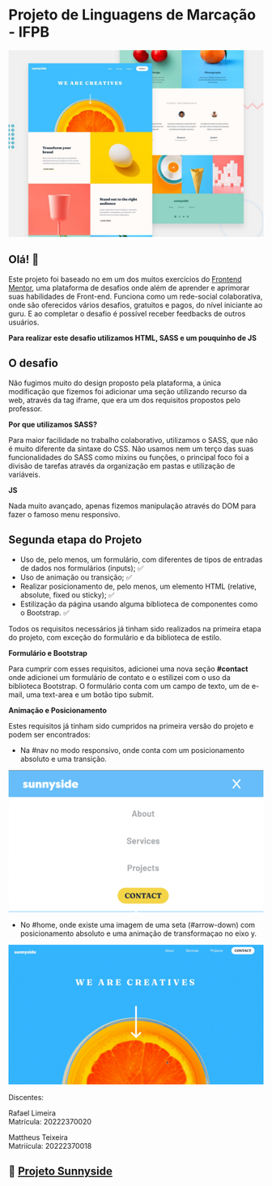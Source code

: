 # Projeto de Linguagens de Marcação - IFPB

![Design preview for the Sunnyside agency landing page coding challenge](./design/desktop-preview.jpg)

## Olá! 👋

Este projeto foi baseado no em um dos muitos exercícios do [Frontend Mentor](https://www.frontendmentor.io), uma plataforma de desafios onde além de aprender e aprimorar suas habilidades de Front-end. Funciona como um rede-social colaborativa, onde são oferecidos vários desafios, gratuitos e pagos, do nível iniciante ao guru. E ao completar o desafio é possível receber feedbacks de outros usuários.

**Para realizar este desafio utilizamos HTML, SASS e um pouquinho de JS**

## O desafio

Não fugimos muito do design proposto pela plataforma, a única modificação que fizemos foi adicionar uma seção utilizando recurso da web, através da tag iframe, que era um dos requisitos propostos pelo professor.

**Por que utilizamos SASS?**

Para maior facilidade no trabalho colaborativo, utilizamos o SASS, que não é muito diferente da sintaxe do CSS. Não usamos nem um terço das suas funcionalidades do SASS como mixins ou funções, o principal foco foi a divisão de tarefas através da organização em pastas e utilização de variáveis.

**JS**

Nada muito avançado, apenas fizemos manipulação através do DOM para fazer o famoso menu responsivo.

## Segunda etapa do Projeto

- Uso de, pelo menos, um formulário, com diferentes de tipos de entradas de dados nos formulários (inputs); ✅
- Uso de animação ou transição; ✅
- Realizar posicionamento de, pelo menos, um elemento HTML (relative, absolute, fixed ou sticky); ✅
- Estilização da página usando alguma biblioteca de componentes como o Bootstrap. ✅

Todos os requisitos necessários já tinham sido realizados na primeira etapa do projeto, com exceção do formulário e da biblioteca de estilo.

**Formulário e Bootstrap**

Para cumprir com esses requisitos, adicionei uma nova seção **#contact** onde adicionei um formulário de contato e o estilizei com o uso da biblioteca Bootstrap. O formulário conta com um campo de texto, um de e-mail, uma text-area e um botão tipo submit.

**Animação e Posicionamento**

Estes requisitos já tinham sido cumpridos na primeira versão do projeto e podem ser encontrados:

- Na #nav no modo responsivo, onde conta com um posicionamento absoluto e uma transição.

![Nav](./images/readme/nav.png)

- No #home, onde existe uma imagem de uma seta (#arrow-down) com posicionamento absoluto e uma animação de transformaçao no eixo y.

![Animation](./images/readme/arrow-down-animation.gif)

Discentes:

Rafael Limeira  
Matrícula: 20222370020

Mattheus Teixeira  
Matriícula: 20222370018

## 🔗 [Projeto Sunnyside](https://buenorafa.github.io/sunnyside-agency-landing-page-main/)
